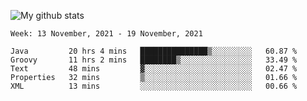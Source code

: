 ![My github stats](https://github-readme-stats.vercel.app/api?username=romvoid95&theme=gruvbox&include_all_commits=true&show_icons=true")

<!--START_SECTION:waka-->
```text
Week: 13 November, 2021 - 19 November, 2021

Java         20 hrs 4 mins   ███████████████▒░░░░░░░░░   60.87 % 
Groovy       11 hrs 2 mins   ████████▒░░░░░░░░░░░░░░░░   33.49 % 
Text         48 mins         ▓░░░░░░░░░░░░░░░░░░░░░░░░   02.47 % 
Properties   32 mins         ▒░░░░░░░░░░░░░░░░░░░░░░░░   01.66 % 
XML          13 mins         ░░░░░░░░░░░░░░░░░░░░░░░░░   00.66 % 
```
<!--END_SECTION:waka-->
